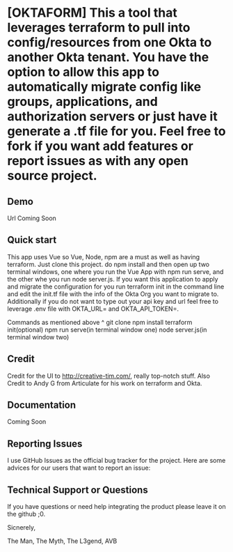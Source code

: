 # [OKTAFORM]  This a tool that leverages terraform to pull into config/resources from one Okta to another Okta tenant.  You have the option to allow this app to automatically migrate config like groups, applications, and authorization servers or just have it generate a .tf file for you. Feel free to fork if you want add features or report issues as with any open source project.


## Demo
Url Coming Soon

## Quick start

This app uses Vue so Vue, Node, npm are a must as well as having terraform.  Just clone this project. do npm install and then open up two terminal windows, one where you run the Vue App with npm run serve, and the other whe you run node server.js. If you want this application to apply and migrate the configuration for you run terraform init in the command line and edit the init.tf file with the info of the Okta Org you want to migrate to.  Additionally if you do not want to type out your api key and url feel free to leverage .env file with OKTA_URL= and OKTA_API_TOKEN=.

Commands as mentioned above ^
git clone
npm install
terraform init(optional)
npm run serve(in terminal window one)
node server.js(in terminal window two)

## Credit

Credit for the UI to http://creative-tim.com/, really top-notch stuff.  Also Credit to Andy G from Articulate for his work on terraform and Okta.

## Documentation
Coming Soon


## Reporting Issues
I use GitHub Issues as the official bug tracker for the project. Here are some advices for our users that want to report an issue:

## Technical Support or Questions

If you have questions or need help integrating the product please leave it on the github ;0.

Sicnerely,

The Man, The Myth, The L3gend, AVB

